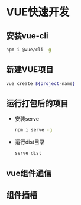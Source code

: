 # VUE快速开发

## 安装vue-cli
```sh
npm i @vue/cli -g
```

## 新建VUE项目
```sh
vue create ${project-name}
```

## 运行打包后的项目
- 安装serve
  ```sh
  npm i serve -g
  ```
- 运行dist目录
  ```sh
  serve dist
  ```

## vue组件通信

## 组件插槽
<GsapTest />

<script setup>
import GsapTest from '../GsapTest.vue'
</script>